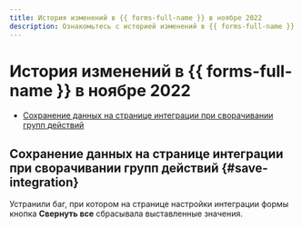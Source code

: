 ```yaml
---
title: История изменений в {{ forms-full-name }} в ноябре 2022
description: Ознакомьтесь с историей изменений в {{ forms-full-name }} за ноябрь 2022.
---
```


# История изменений в {{ forms-full-name }} в ноябре 2022

* [Сохранение данных на странице интеграции при сворачивании групп действий](#save-integration)

## Сохранение данных на странице интеграции при сворачивании групп действий {#save-integration}

Устранили баг, при котором на странице настройки интеграции формы кнопка **Свернуть все** сбрасывала выставленные значения.
